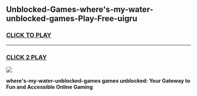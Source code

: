 
## Unblocked-Games-where's-my-water-unblocked-games-Play-Free-uigru
<h3>
<a href="https://premium76.site?title=where's-my-water-unblocked-games&ref=21A">CLICK TO PLAY</a></h3>
<hr>

<h3>
<a href="https://premium76.site?title=where's-my-water-unblocked-games&ref=21A">CLICK 2 PLAY</a>
  
</h3>

<a href="https://premium76.site?title=where's-my-water-unblocked-games&ref=21A"><img src="https://clearcache.store/games.png"></a>


**where's-my-water-unblocked-games games unblocked: Your Gateway to Fun and Accessible Online Gaming**
